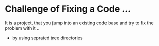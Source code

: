 # Challenge of Fixing a Code ...
It is a project, that you jump into an existing code base
and try to fix the problem with it ..

- by using seprated tree directories
